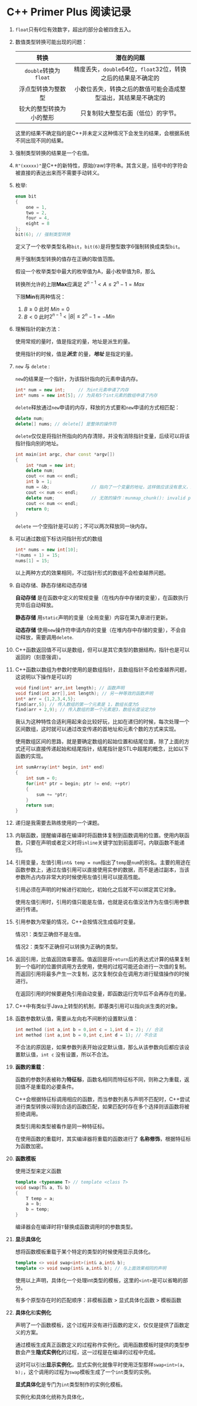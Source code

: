 # C++ Primer Plus 阅读记录

1. `float`只有6位有效数字，超出的部分会被四舍五入。

2. 数值类型转换可能出现的问题：

   |           转换           |                          潜在的问题                          |
   | :----------------------: | :----------------------------------------------------------: |
   |  `double`转换为`float`   | 精度丢失，`double`64位，`float`32位，转换之后的结果是不确定的 |
   |    浮点型转换为整数型    | 小数位丢失，转换之后的数值可能会造成整型溢出，其结果是不确定的 |
   | 较大的整型转换为小的整形 |              只复制较大整型右面（低位）的字节。              |

   这里的结果不确定指的是C++并未定义这种情况下会发生的结果，会根据系统不同出现不同的结果。

3. 强制类型转换的结果是一个右值。
4. `R"(xxxxx)"`是C++的新特性，原始(raw)字符串。其含义是，括号中的字符会被直接的表达出来而不需要手动转义。

5. 枚举:

   ``` c++
   enum bit
   {
       one = 1,
       two = 2,
       four = 4,
       eight = 8
   };
   bit(6); // 强制类型转换
   ```

   定义了一个枚举类型名称`bit`，`bit(6)`是将整型数字6强制转换成类型`bit`。

   用于强制类型转换的值存在正确的取值范围。

   假设一个枚举类型中最大的枚举值为A，最小枚举值为B，那么

   转换所允许的上限**Max**应满足 $2^{n-1} < A \leq 2^n - 1 = Max$

   下限**Min**有两种情况：

   1. $B \geq 0$ 此时 $Min = 0$
   2. $B < 0$ 此时$2^{n-1} < |B| \leq 2^n - 1 = -Min$

6. 理解指针的新方法：

   使用常规的量时，值是指定的量，地址是派生的量。

   使用指针的时候，值是***派生*** 的量，***地址*** 是指定的量。

7. `new` 与 `delete` :

   `new`的结果是一个指针，为该指针指向的元素申请内存。

   ```c++
   int* num = new int;     // 为int元素申请了内存
   int* nums = new int[5]; // 为具有5个int元素的数组申请了内存
   ```

   `delete`释放通过`new`申请的内存，释放的方式要和`new`申请的方式相匹配：

   ```c++
   delete num;
   delete[] nums; // delete[] 是整体的操作符
   ```

   `delete`仅仅是将指针所指向的内存清除，并没有消除指针变量，后续可以将该指针指向别的地址。

   ```c++
   int main(int argc, char const *argv[])
   {
       int *num = new int;
       delete num;
       cout << num << endl;
       int b = 1;
       num = &b;				// 指向了一个变量的地址，这样做应该没有意义，因为delete只能释放new出来的内存，换句话说，delete只能释放堆中的内存。
       cout << num << endl;
       delete num;				// 无效的操作：munmap_chunk(): invalid pointer
       cout << num << endl;
       return 0;
   }
   ```

   `delete` 一个空指针是可以的；不可以两次释放同一块内存。

8. 可以通过数组下标访问指针形式的数组

   ```c++
   int* nums = new int[10];
   *(nums + 1) = 15;
   nums[1] = 15;
   ```

   以上两种方式的效果相同，不过指针形式的数组不会检查越界问题。

9. 自动存储、静态存储和动态存储

   **自动存储** 是在函数中定义的常规变量（在栈内存中存储的变量），在函数执行完毕后自动释放。

   **静态存储** 用`static`声明的变量（全局变量）内容在第九章进行更新。

   **动态存储** 使用`new`操作符申请内存的变量（在堆内存中存储的变量），不会自动释放，需要调用`delete`.

10. C++函数返回值不可以是数组，但可以是其它类型的数据结构，指针也是可以返回的（刻意强调）。

11. C++函数以数组为参数时使用的是数组指针，且数组指针不会检查越界问题，这说明以下操作是可以的

    ```c++
    void find(int* arr,int length); // 函数声明
    void find(int arr[],int length); // 另一种等效的函数声明
    int* arr = {1,2,3,4,5};
    find(arr,5); // 传入数组的第一个元素是 1，数组长度为5
    find(arr + 2,9); // 传入数组的第一个元素是3，数组长度设定为9
    ```

    我认为这种特性合适利用起来会比较好玩，比如在递归的时候，每次处理一个区间数组，这时就可以通过改变传递的首地址和元素个数的方式来实现。

    使用数组区间的思路，就是要确定数组的起始位置和结尾位置，除了上面的方式还可以直接传递起始和结尾指针，结尾指针是STL中超尾的概念，比如以下函数的实现。

    ```c++
    int sumArray(int* begin, int* end)
    {
        int sum = 0;
        for(int* ptr = begin; ptr != end; ++ptr)
        {
            sum += *ptr;
        }
        return sum;
    }
    ```

12. 递归是我需要去熟练使用的一个课题。

13. 内联函数，提醒编译器在编译时将函数体复制到函数调用的位置。使用内联函数，只要在声明或者定义时将`inline`关键字加到前面即可。内联函数不能递归。

14. 引用变量，左值引用`int& temp = num`指出了`temp`是`num`的别名。主要的用途在函数参数上，通过左值引用可以直接使用实参的数据，而不是通过副本，当该参数所占内存非常大的时候使用左值引用可以提高性能。

    引用必须在声明的时候进行初始化，初始化之后就不可以绑定其它对象。 

    使用左值引用时，引用的值只能是左值，也就是说右值没法作为左值引用参数进行传递。

15. 引用参数为常量的情况，C++会按情况生成临时变量。

    情况1：类型正确但不是左值。

    情况2：类型不正确但可以转换为正确的类型。

16. 返回引用，比值返回效率要高。值返回是将`return`后的表达式计算的结果复制到一个临时的位置供调用方去使用，使用的过程可能还会进行一次值的复制。而返回引用将最多产生一次复制，这次复制仅会在调用方进行赋值操作的时候进行。

    在返回引用的时候要避免引用自动变量，即函数运行完毕后不会再存在的量。

17. C++中有类似于Java上转型的机制，即基类引用可以指向派生类的对象。

18. 函数参数默认值，需要从左向右不间断的设置默认值：

    ```c++
    int method (int a,int b = 0,int c = 1,int d = 2); // 合法
    int method (int a,int b = 0,int c,int d = 1); // 不合法
    ```

    不合法的原因是，如果参数列表开始设定默认值，那么从该参数向后都应该设置默认值，`int c` 没有设置，所以不合法。

19. **函数的重载**：

    函数的参数列表被称为**特征标**，函数名相同而特征标不同，则称之为重载，返回值不是重载的必要条件。

    C++会根据特征标调用相应的函数，而当参数列表与声明不匹配时，C++尝试进行类型转换以得到合适的函数匹配，如果匹配时存在多个选择则该函数将被拒绝调用。

    类型引用和类型被看作是同一种特征标。

    在使用函数的重载时，其实编译器将重载的函数进行了 **名称修饰**，根据特征标为函数加密。

20. **函数模板**

    使用泛型来定义函数

    ```c++
    template <typename T> // template <class T>
    void swap(T& a, T& b)
    {
        T temp = a;
        a = b;
        b = temp;
    }
    ```

    编译器会在编译时将`T`替换成函数调用时的参数类型。

21. **显示具体化**

    想将函数模板重载于某个特定的类型的时候使用显示具体化。

    ```c++
    template <> void swap<int>(int& a,int& b);
    template <> void swap(int& a,int& b); // 与上面效果相同的声明
    ```

    使用以上声明，具体化一个处理int类型的模板，这里的`<int>`是可以省略的部分。

    有多个原型存在时的匹配顺序：非模板函数 > 显式具体化函数 > 模板函数

22. **具体化**和**实例化**

    声明了一个函数模板，这个过程并没有进行函数的定义，仅仅是提供了函数定义的方案。

    通过模板生成真正函数定义的过程称作实例化。调用函数模板时提供的类型参数会产生**隐式实例化**的过程，这一过程是在编译的过程中完成。

    这时可以引出**显示实例化**，显式实例化就像平时使用泛型那样`swap<int>(a, b);`，这个调用的过程为`swap`模板生成了一个`int`类型的实例。

    **显式具体化**是专门为`int`类型制作的实例化模板。

    实例化和具体化统称为具体化，

